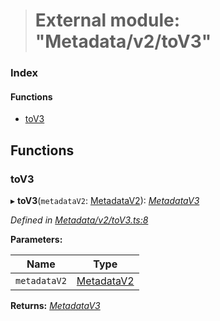 > # External module: "Metadata/v2/toV3"

### Index

#### Functions

* [toV3](_metadata_v2_tov3_.md#tov3)

## Functions

###  toV3

▸ **toV3**(`metadataV2`: [MetadataV2](../classes/_metadata_v2_metadata_.metadatav2.md)): *[MetadataV3](../classes/_metadata_v3_metadata_.metadatav3.md)*

*Defined in [Metadata/v2/toV3.ts:8](https://github.com/polkadot-js/api/blob/6c9fe76/packages/types/src/Metadata/v2/toV3.ts#L8)*

**Parameters:**

Name | Type |
------ | ------ |
`metadataV2` | [MetadataV2](../classes/_metadata_v2_metadata_.metadatav2.md) |

**Returns:** *[MetadataV3](../classes/_metadata_v3_metadata_.metadatav3.md)*